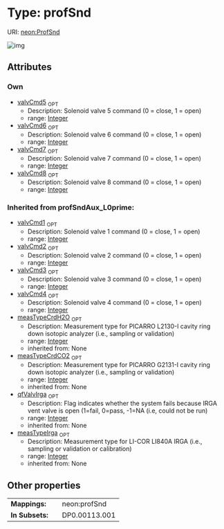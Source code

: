 
# Type: profSnd




URI: [neon:ProfSnd](https://data.neonscience.org/ProfSnd)


![img](http://yuml.me/diagram/nofunky;dir:TB/class/)

## Attributes


### Own

 * [valvCmd5](valvCmd5.md)  <sub>OPT</sub>
    * Description: Solenoid valve 5 command (0 = close, 1 = open)
    * range: [Integer](types/Integer.md)
 * [valvCmd6](valvCmd6.md)  <sub>OPT</sub>
    * Description: Solenoid valve 6 command (0 = close, 1 = open)
    * range: [Integer](types/Integer.md)
 * [valvCmd7](valvCmd7.md)  <sub>OPT</sub>
    * Description: Solenoid valve 7 command (0 = close, 1 = open)
    * range: [Integer](types/Integer.md)
 * [valvCmd8](valvCmd8.md)  <sub>OPT</sub>
    * Description: Solenoid valve 8 command (0 = close, 1 = open)
    * range: [Integer](types/Integer.md)

### Inherited from profSndAux_L0prime:

 * [valvCmd1](valvCmd1.md)  <sub>OPT</sub>
    * Description: Solenoid valve 1 command (0 = close, 1 = open)
    * range: [Integer](types/Integer.md)
 * [valvCmd2](valvCmd2.md)  <sub>OPT</sub>
    * Description: Solenoid valve 2 command (0 = close, 1 = open)
    * range: [Integer](types/Integer.md)
 * [valvCmd3](valvCmd3.md)  <sub>OPT</sub>
    * Description: Solenoid valve 3 command (0 = close, 1 = open)
    * range: [Integer](types/Integer.md)
 * [valvCmd4](valvCmd4.md)  <sub>OPT</sub>
    * Description: Solenoid valve 4 command (0 = close, 1 = open)
    * range: [Integer](types/Integer.md)
 * [measTypeCrdH2O](measTypeCrdH2O.md)  <sub>OPT</sub>
    * Description: Measurement type for PICARRO L2130-I cavity ring down isotopic analyzer (i.e., sampling or validation)
    * range: [Integer](types/Integer.md)
    * inherited from: None
 * [measTypeCrdCO2](measTypeCrdCO2.md)  <sub>OPT</sub>
    * Description: Measurement type for PICARRO G2131-I cavity ring down isotopic analyzer (i.e., sampling or validation)
    * range: [Integer](types/Integer.md)
    * inherited from: None
 * [qfValvIrga](qfValvIrga.md)  <sub>OPT</sub>
    * Description: Flag indicates whether the system fails because IRGA vent valve is open (1=fail, 0=pass, -1=NA (i.e, could not be run)
    * range: [Integer](types/Integer.md)
    * inherited from: None
 * [measTypeIrga](measTypeIrga.md)  <sub>OPT</sub>
    * Description: Measurement type for LI-COR LI840A IRGA (i.e., sampling or validation or calibration)
    * range: [Integer](types/Integer.md)
    * inherited from: None

## Other properties

|  |  |  |
| --- | --- | --- |
| **Mappings:** | | neon:profSnd |
| **In Subsets:** | | DP0.00113.001 |

